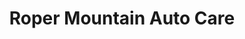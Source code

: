---
title: "Roper Mountain Auto Care"
url: /greenville/roper-mountain-auto-care/
shop: car repair
---